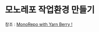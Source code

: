 # 모노레포 작업환경 만들기

참조 : [MonoRepo with Yarn Berry !](https://velog.io/@dev_jiminn/MonoRepo-with-Yarn-Berry#6%EF%B8%8F%E2%83%A3-project-%EA%B0%84-%EC%84%A4%EC%A0%95-%EA%B3%B5%EC%9C%A0-common-%EF%B8%8F-front-mono)

